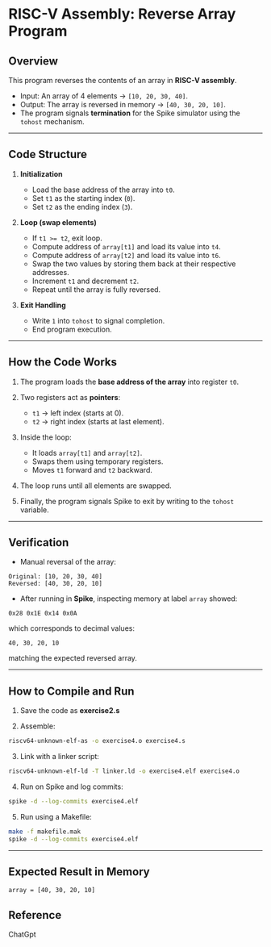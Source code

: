 # RISC-V Assembly: Reverse Array Program

## Overview

This program reverses the contents of an array in **RISC-V assembly**.

* Input: An array of 4 elements → `[10, 20, 30, 40]`.
* Output: The array is reversed in memory → `[40, 30, 20, 10]`.
* The program signals **termination** for the Spike simulator using the `tohost` mechanism.

---

## Code Structure

1. **Initialization**

   * Load the base address of the array into `t0`.
   * Set `t1` as the starting index (`0`).
   * Set `t2` as the ending index (`3`).

2. **Loop (swap elements)**

   * If `t1 >= t2`, exit loop.
   * Compute address of `array[t1]` and load its value into `t4`.
   * Compute address of `array[t2]` and load its value into `t6`.
   * Swap the two values by storing them back at their respective addresses.
   * Increment `t1` and decrement `t2`.
   * Repeat until the array is fully reversed.

3. **Exit Handling**

   * Write `1` into `tohost` to signal completion.
   * End program execution.

---

## How the Code Works

1. The program loads the **base address of the array** into register `t0`.
2. Two registers act as **pointers**:

   * `t1` → left index (starts at 0).
   * `t2` → right index (starts at last element).
3. Inside the loop:

   * It loads `array[t1]` and `array[t2]`.
   * Swaps them using temporary registers.
   * Moves `t1` forward and `t2` backward.
4. The loop runs until all elements are swapped.
5. Finally, the program signals Spike to exit by writing to the `tohost` variable.

---

## Verification

* Manual reversal of the array:

```
Original: [10, 20, 30, 40]
Reversed: [40, 30, 20, 10]
```

* After running in **Spike**, inspecting memory at label `array` showed:

```
0x28 0x1E 0x14 0x0A
```

which corresponds to decimal values:

```
40, 30, 20, 10
```

matching the expected reversed array.

---

## How to Compile and Run

1. Save the code as **exercise2.s**

2. Assemble:

```bash
riscv64-unknown-elf-as -o exercise4.o exercise4.s
```

3. Link with a linker script:

```bash
riscv64-unknown-elf-ld -T linker.ld -o exercise4.elf exercise4.o
```

4. Run on Spike and log commits:

```bash
spike -d --log-commits exercise4.elf
```

5. Run using a Makefile:

```bash
make -f makefile.mak
spike -d --log-commits exercise4.elf
```

---

## Expected Result in Memory

```
array = [40, 30, 20, 10]
```
## Reference
ChatGpt
